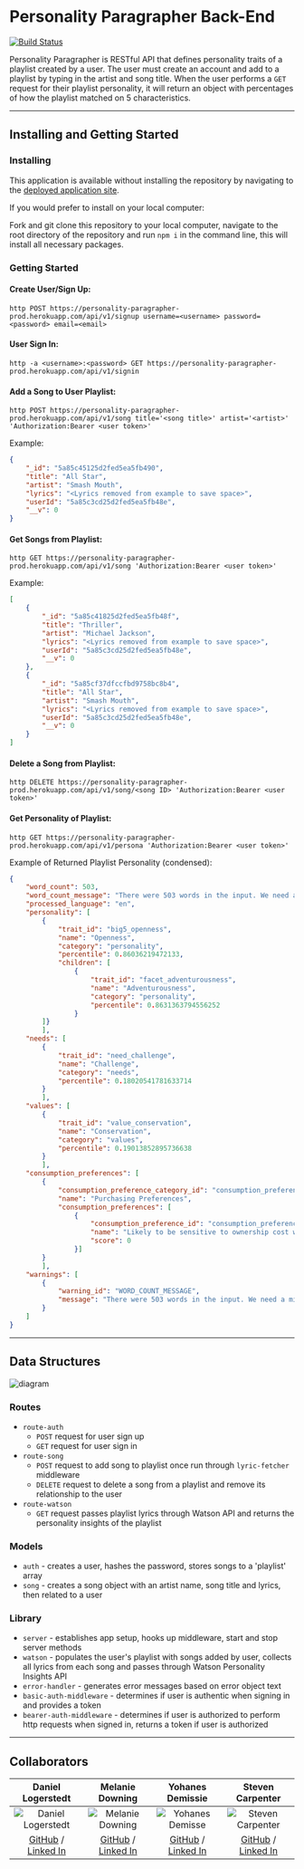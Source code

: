 # Personality Paragrapher Back-End
[![Build Status](https://travis-ci.org/PersonalityParagrapher/PersonalityParagrapherBackend.svg?branch=master)](https://travis-ci.org/PersonalityParagrapher/PersonalityParagrapherBackend)

Personality Paragrapher is RESTful API that defines personality traits of a playlist created by a user. The user must create an account and add to a playlist by typing in the artist and song title. When the user performs a `GET` request for their playlist personality, it will return an object with percentages of how the playlist matched on 5 characteristics.

---

## Installing and Getting Started

### Installing
This application is available without installing the repository by navigating to the [deployed application site](https://personality-paragrapher-prod.herokuapp.com).

If you would prefer to install on your local computer:

Fork and git clone this repository to your local computer, navigate to the root directory of the repository and run `npm i` in the command line, this will install all necessary packages.

### Getting Started

#### Create User/Sign Up:

```http
http POST https://personality-paragrapher-prod.herokuapp.com/api/v1/signup username=<username> password=<password> email=<email>
```

#### User Sign In:
```http
http -a <username>:<password> GET https://personality-paragrapher-prod.herokuapp.com/api/v1/signin
```

#### Add a Song to User Playlist:
```http
http POST https://personality-paragrapher-prod.herokuapp.com/api/v1/song title='<song title>' artist='<artist>' 'Authorization:Bearer <user token>'
```

Example:
```json
{
    "_id": "5a85c45125d2fed5ea5fb490",
    "title": "All Star",
    "artist": "Smash Mouth",
    "lyrics": "<Lyrics removed from example to save space>",
    "userId": "5a85c3cd25d2fed5ea5fb48e",
    "__v": 0
}
```

#### Get Songs from Playlist:
```http
http GET https://personality-paragrapher-prod.herokuapp.com/api/v1/song 'Authorization:Bearer <user token>'
```

Example:
```json
[
    {
        "_id": "5a85c41825d2fed5ea5fb48f",
        "title": "Thriller",
        "artist": "Michael Jackson",
        "lyrics": "<Lyrics removed from example to save space>",
        "userId": "5a85c3cd25d2fed5ea5fb48e",
        "__v": 0
    },
    {
        "_id": "5a85cf37dfccfbd9758bc8b4",
        "title": "All Star",
        "artist": "Smash Mouth",
        "lyrics": "<Lyrics removed from example to save space>",
        "userId": "5a85c3cd25d2fed5ea5fb48e",
        "__v": 0
    }
]
```

#### Delete a Song from Playlist:
```http
http DELETE https://personality-paragrapher-prod.herokuapp.com/api/v1/song/<song ID> 'Authorization:Bearer <user token>'
```

#### Get Personality of Playlist:
```http
http GET https://personality-paragrapher-prod.herokuapp.com/api/v1/persona 'Authorization:Bearer <user token>'
```

Example of Returned Playlist Personality (condensed):
```json
{
    "word_count": 503,
    "word_count_message": "There were 503 words in the input. We need a minimum of 600, preferably 1,200 or more, to compute statistically significant estimates",
    "processed_language": "en",
    "personality": [
        {
            "trait_id": "big5_openness",
            "name": "Openness",
            "category": "personality",
            "percentile": 0.86036219472133,
            "children": [
                {
                    "trait_id": "facet_adventurousness",
                    "name": "Adventurousness",
                    "category": "personality",
                    "percentile": 0.8631363794556252
                }
        ]}
        ],
    "needs": [
        {
            "trait_id": "need_challenge",
            "name": "Challenge",
            "category": "needs",
            "percentile": 0.18020541781633714
        }
        ],
    "values": [
        {
            "trait_id": "value_conservation",
            "name": "Conservation",
            "category": "values",
            "percentile": 0.19013852895736638
        }
        ],
    "consumption_preferences": [
        {
            "consumption_preference_category_id": "consumption_preferences_shopping",
            "name": "Purchasing Preferences",
            "consumption_preferences": [
                {
                    "consumption_preference_id": "consumption_preferences_automobile_ownership_cost",
                    "name": "Likely to be sensitive to ownership cost when buying automobiles",
                    "score": 0
                }]
        }
        ],
    "warnings": [
        {
            "warning_id": "WORD_COUNT_MESSAGE",
            "message": "There were 503 words in the input. We need a minimum of 600, preferably 1,200 or more, to compute statistically significant estimates"
        }
    ]
}
```

---

## Data Structures

![diagram](./diagram/post-diagram.png)

### Routes
* `route-auth`
  * `POST` request for user sign up
  * `GET` request for user sign in
* `route-song`
  * `POST` request to add song to playlist once run through `lyric-fetcher` middleware
  * `DELETE` request to delete a song from a playlist and remove its relationship to the user
* `route-watson`
  * `GET` request passes playlist lyrics through Watson API and returns the personality insights of the playlist

### Models
* `auth` - creates a user, hashes the password, stores songs to a 'playlist' array
* `song` - creates a song object with an artist name, song title and lyrics, then related to a user

### Library
* `server` - establishes app setup, hooks up middleware, start and stop server methods
* `watson` - populates the user's playlist with songs added by user, collects all lyrics from each song and passes through Watson Personality Insights API
* `error-handler` - generates error messages based on error object text
* `basic-auth-middleware` - determines if user is authentic when signing in and provides a token
* `bearer-auth-middleware` - determines if user is authorized to perform http requests when signed in, returns a token if user is authorized


---

## Collaborators

|Daniel Logerstedt  | Melanie Downing | Yohanes Demissie  | Steven Carpenter  |
|:-----------------:|:---------------:|:-----------------:|:-----------------:|
|![Daniel Logerstedt](https://avatars0.githubusercontent.com/u/32230987?s=400&v=4) | ![Melanie Downing](https://avatars2.githubusercontent.com/u/15055004?s=400&u=61c13e0d6c97e85e592f459dc575abcec9b1eacb&v=4) | ![Yohanes Demisse](https://media-exp2.licdn.com/media/AAMABADGAAwAAQAAAAAAAAx8AAAAJGJkNzY2MWZlLWM3ZTMtNGU2Zi04YWVjLWQzNWE5ZTgzNzQ4MQ.jpg) | ![Steven Carpenter](https://avatars3.githubusercontent.com/u/14958992?s=400&v=4) |
| [GitHub](https://github.com/daniellogerstedt) / [Linked In](https://www.linkedin.com/in/logerstedt/) | [GitHub](https://github.com/sayanything830) / [Linked In](https://www.linkedin.com/in/melanie-downing/) | [GitHub](https://github.com/YohanesDemissie) / [Linked In](https://www.linkedin.com/in/yohanes-demissie-11024a155/) | [GitHub](https://github.com/stevegcarpenter) / [Linked In](https://www.linkedin.com/in/carpentersteven/) |

